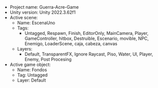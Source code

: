 <!-- UNITY CODE ASSIST INSTRUCTIONS START -->
- Project name: Guerra-Acre-Game
- Unity version: Unity 2022.3.62f1
- Active scene:
  - Name: EscenaUno
  - Tags:
    - Untagged, Respawn, Finish, EditorOnly, MainCamera, Player, GameController, hitbox, Destruible, Escenario, movible, NPC, Enemigo, LoaderScene, caja, cabeza, canvas
  - Layers:
    - Default, TransparentFX, Ignore Raycast, Piso, Water, UI, Player, Enemy, Post Procesing
- Active game object:
  - Name: Fondos
  - Tag: Untagged
  - Layer: Default
<!-- UNITY CODE ASSIST INSTRUCTIONS END -->